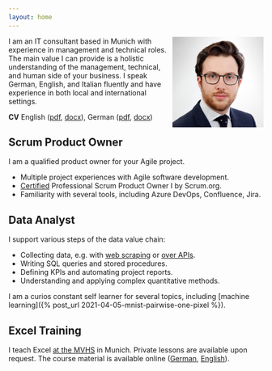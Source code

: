 ```yaml
---
layout: home
---
```


<img src="/assets/2022/cv/cv_pic_luca_franceschini.jpg" style="float:right;padding-left:10px" width="180">

I am an IT consultant based in Munich with experience in management and technical roles.
The main value I can provide is a holistic understanding of the management, technical, and human side of your business.
I speak German, English, and Italian fluently and have experience in both local and international settings.

**CV** English ([pdf](/assets/2022/cv/cv_en_Luca_Franceschini.pdf), [docx](/assets/2022/cv/cv_en_Luca_Franceschini.docx)), 
German ([pdf](/assets/2022/cv/cv_de_Luca_Franceschini.pdf), [docx](/assets/2022/cv/cv_de_Luca_Franceschini.docx))

## Scrum Product Owner

I am a qualified product owner for your Agile project.
- Multiple project experiences with Agile software development. 
- [Certified](https://www.credly.com/badges/3137ece2-15b9-4f41-ab8f-4bf1030f8eed) Professional Scrum Product Owner I by Scrum.org.
- Familiarity with several tools, including Azure DevOps, Confluence, Jira.

## Data Analyst

I support various steps of the data value chain:
- Collecting data, e.g. with [web scraping](https://github.com/lucafrance/cia-factbook-scraper) or [over APIs](https://github.com/lucafrance/bike-traffic-munich).
- Writing SQL queries and stored procedures.
- Defining KPIs and automating project reports.
- Understanding and applying complex quantitative methods.

I am a curios constant self learner for several topics, including [machine learning]({% post_url 2021-04-05-mnist-pairwise-one-pixel %}). 

## Excel Training

I teach Excel [at the MVHS](https://www.mvhs.de/services/dozierendenportraets/dozent-14168) in Munich.
Private lessons are available upon request.
The course material is available online ([German](http://lucaf.eu/excel/de/), [English](http://lucaf.eu/excel/en/)).

